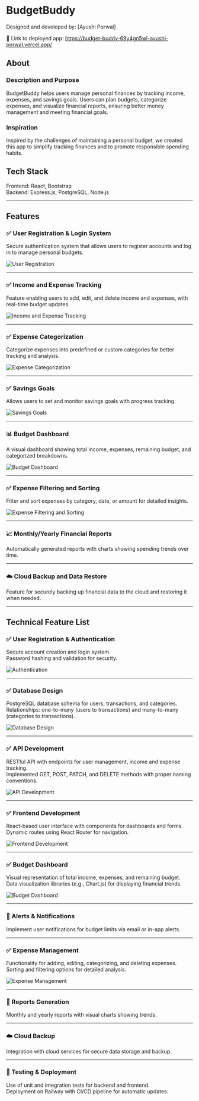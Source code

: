 # BudgetBuddy

Designed and developed by: [Ayushi Porwal]

🔗 Link to deployed app: https://budget-buddy-69y4gn5wl-ayushi-porwal.vercel.app/

## About

### Description and Purpose

BudgetBuddy helps users manage personal finances by tracking income, expenses, and savings goals. Users can plan budgets, categorize expenses, and visualize financial reports, ensuring better money management and meeting financial goals.

### Inspiration

Inspired by the challenges of maintaining a personal budget, we created this app to simplify tracking finances and to promote responsible spending habits.

## Tech Stack

Frontend: React, Bootstrap  
Backend: Express.js, PostgreSQL, Node.js

---

## Features

### ✅ User Registration & Login System
Secure authentication system that allows users to register accounts and log in to manage personal budgets.

![User Registration](https://i.imgur.com/UVGqAxr.gif)

---

### ✅ Income and Expense Tracking
Feature enabling users to add, edit, and delete income and expenses, with real-time budget updates.

![Income and Expense Tracking](https://i.imgur.com/UVGqAxr.gif)

---

### ✅ Expense Categorization
Categorize expenses into predefined or custom categories for better tracking and analysis.

![Expense Categorization](https://i.imgur.com/1dnVZTT.gif)

---

### ✅ Savings Goals
Allows users to set and monitor savings goals with progress tracking.

![Savings Goals](https://i.imgur.com/1dnVZTT.gif)

---

### 📊 Budget Dashboard
A visual dashboard showing total income, expenses, remaining budget, and categorized breakdowns.

![Budget Dashboard](https://i.imgur.com/1dnVZTT.gif)

---

### ✅ Expense Filtering and Sorting
Filter and sort expenses by category, date, or amount for detailed insights.

![Expense Filtering and Sorting](https://i.imgur.com/1dnVZTT.gif)

---

### 📈 Monthly/Yearly Financial Reports
Automatically generated reports with charts showing spending trends over time.



---

### ☁️ Cloud Backup and Data Restore
Feature for securely backing up financial data to the cloud and restoring it when needed.



---

## Technical Feature List

### ✅ User Registration & Authentication
Secure account creation and login system.  
Password hashing and validation for security.

![Authentication](https://i.imgur.com/1dnVZTT.gif)

---

### ✅ Database Design
PostgreSQL database schema for users, transactions, and categories.  
Relationships: one-to-many (users to transactions) and many-to-many (categories to transactions).

![Database Design](https://i.imgur.com/1dnVZTT.gif)

---

### ✅ API Development
RESTful API with endpoints for user management, income and expense tracking.  
Implemented GET, POST, PATCH, and DELETE methods with proper naming conventions.

![API Development](https://i.imgur.com/1dnVZTT.gif)

---

### ✅ Frontend Development
React-based user interface with components for dashboards and forms.  
Dynamic routes using React Router for navigation.

![Frontend Development](https://i.imgur.com/1dnVZTT.gif)

---

### ✅ Budget Dashboard
Visual representation of total income, expenses, and remaining budget.  
Data visualization libraries (e.g., Chart.js) for displaying financial trends.

![Budget Dashboard](https://i.imgur.com/1dnVZTT.gif)

---

### 🔔 Alerts & Notifications
Implement user notifications for budget limits via email or in-app alerts.


---

### ✅ Expense Management
Functionality for adding, editing, categorizing, and deleting expenses.  
Sorting and filtering options for detailed analysis.

![Expense Management](https://i.imgur.com/1dnVZTT.gif)

---

### 📑 Reports Generation
Monthly and yearly reports with visual charts showing trends.


---

### ☁️ Cloud Backup
Integration with cloud services for secure data storage and backup.


---

### 🧪 Testing & Deployment
Use of unit and integration tests for backend and frontend.  
Deployment on Railway with CI/CD pipeline for automatic updates.
